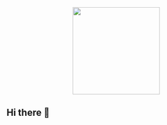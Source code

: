 <div id="header" align="center"  border-radius="5px">
  <img src="https://media3.giphy.com/media/v1.Y2lkPTc5MGI3NjExMzNmN2ZjcHZxMmRxZmVvODYzbmpsdmhqaXcwNTV4MjdxdGxrdWp2dyZlcD12MV9pbnRlcm5hbF9naWZfYnlfaWQmY3Q9Zw/qgQUggAC3Pfv687qPC/giphy.gif" width="200"/>
</div>

## Hi there 👋

<!--
**yadim24/yadim24** is a ✨ _special_ ✨ repository because its `README.md` (this file) appears on your GitHub profile.

Here are some ideas to get you started:

- 🔭 I’m currently working on ...
- 🌱 I’m currently learning ...
- 👯 I’m looking to collaborate on ...
- 🤔 I’m looking for help with ...
- 💬 Ask me about ...
- 📫 How to reach me: ...
- 😄 Pronouns: ...
- ⚡ Fun fact: ...
-->
